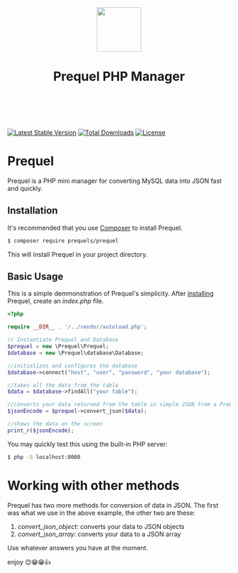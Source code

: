 <p align="center">
    <br><br>
    <img src="#" height="100"/>
    <h1 align="center">Prequel PHP Manager</h1>
    <br>
    <br><br><br>
</p>


[![Latest Stable Version](https://poser.pugx.org/leafs/leaf/v/stable)](https://packagist.org/packages/leafs/leaf)
[![Total Downloads](https://poser.pugx.org/leafs/leaf/downloads)](https://packagist.org/packages/leafs/leaf)
[![License](https://poser.pugx.org/leafs/leaf/license)](https://packagist.org/packages/leafs/leaf)


# Prequel
Prequel is a PHP mini manager for converting MySQL data into JSON fast and quickly.

## Installation

It's recommended that you use [Composer](https://getcomposer.org/) to install Prequel.

```bash
$ composer require prequels/prequel
```

This will install Prequel in your project directory.

## Basic Usage
This is a simple demmonstration of Prequel's simplicity.
After [installing](#installation) Prequel, create an _index.php_ file.

```php
<?php

require __DIR__ . '/../vendor/autoload.php';

// Instantiate Prequel and Database
$prequel = new \Prequel\Prequel;
$database = new \Prequel\database\Database;

//initializes and configures the database
$database->connect("host", "user", "password", "your database");

//takes all the data from the table
$data = $database->findAll("your table");

//converts your data returned from the table in simple JSON from a Prequel method
$jsonEncode = $prequel->convert_json($data);

//shows the data on the screen
print_r($jsonEncode);


```

You may quickly test this using the built-in PHP server:
```bash
$ php -S localhost:8000
```

# Working with other methods

Prequel has two more methods for conversion of data in JSON. The first was what we use in the above example, the other two are these: 

1. *convert_json_object*: converts your data to JSON objects 
2. *convert_json_array*: converts your data to a JSON array 

Use whatever answers you have at the moment. 

enjoy 😊😁😁👍